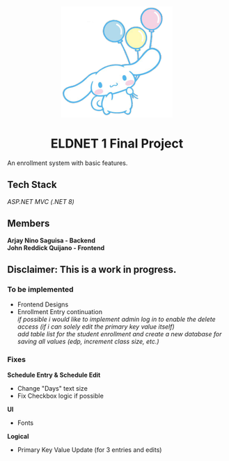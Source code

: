 <center>
  <img src="assets/cinnamoroll.png" alt="Cinnamoroll">
</center>

<h1 align="center"> ELDNET 1 Final Project </h1>
An enrollment system with basic features.

## Tech Stack
<i>ASP.NET MVC (.NET 8)</i>

## Members
**Arjay Nino Saguisa - Backend**<br>
**John Reddick Quijano - Frontend**

## **Disclaimer: This is a work in progress.**

### To be implemented

 - Frontend Designs
 - Enrollment Entry continuation<br>
    <i>if possible i would like to implement admin log in to enable the delete access (if i can solely edit the primary key value itself)<br>
    add table list for the student enrollment and create a new database for saving all values (edp, increment class size, etc.)</i>

### Fixes

**Schedule Entry & Schedule Edit**
 - Change "Days" text size
 - Fix Checkbox logic if possible

**UI**
 - Fonts

**Logical**
 - Primary Key Value Update (for 3 entries and edits)